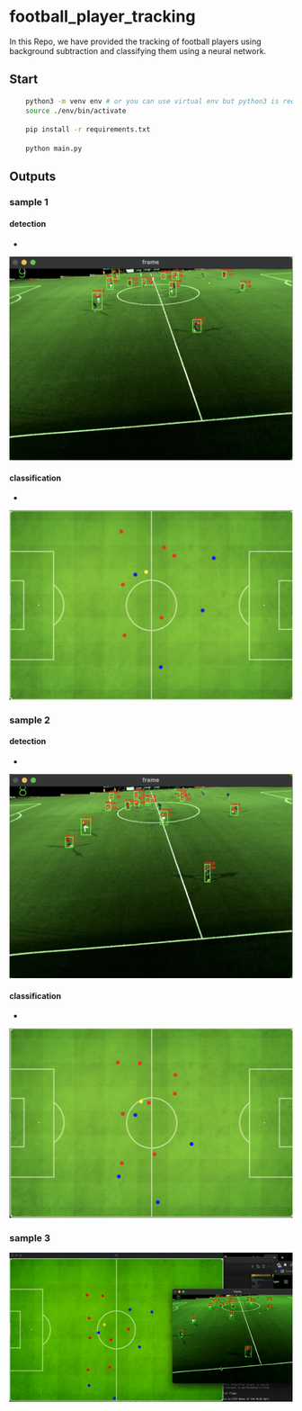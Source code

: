 # football_player_tracking

In this Repo, we have provided the tracking of football players using background subtraction and classifying them using a neural network.

## Start
```bash
    python3 -m venv env # or you can use virtual env but python3 is requred
    source ./env/bin/activate

    pip install -r requirements.txt

    python main.py
```

## Outputs

### sample 1

#### detection
- 
![alt text](./screenshots/detection_1.png)

#### classification

- 
![alt text](./screenshots/classify_1.png)

### sample 2

#### detection

- 
![alt text](./screenshots/detection_2.png)

#### classification
- 
![alt text](./screenshots/classify_2.png)


### sample 3 

![alt text](./screenshots/football.gif)